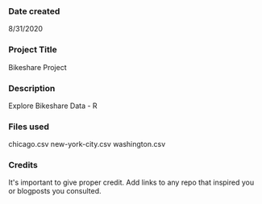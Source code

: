 ### Date created
8/31/2020

### Project Title
Bikeshare Project

### Description
Explore Bikeshare Data - R

### Files used
chicago.csv
new-york-city.csv
washington.csv

### Credits
It's important to give proper credit. Add links to any repo that inspired you or blogposts you consulted.
